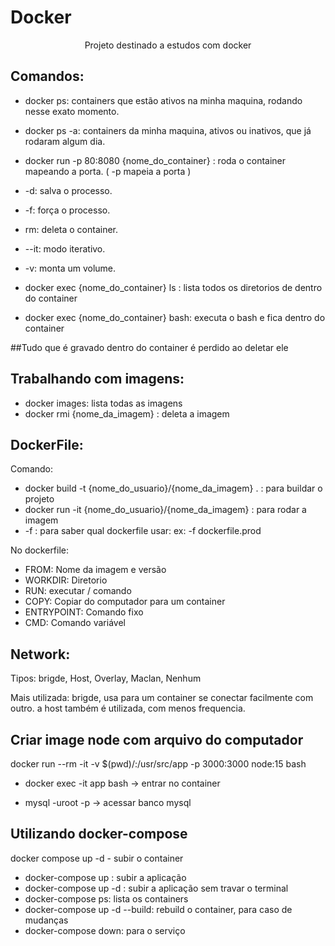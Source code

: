 # Docker

<p align="center">Projeto destinado a estudos com docker </p>

  
## Comandos:
* docker ps: containers que estão ativos na minha maquina, rodando nesse exato momento.
* docker ps -a: containers da minha maquina, ativos ou inativos, que já rodaram algum dia.
* docker run -p 80:8080 {nome_do_container} : roda o container mapeando a porta. ( -p mapeia a porta )
* -d: salva o processo.
* -f: força o processo.
* rm: deleta o container.
* --it: modo iterativo.
* -v: monta um volume.

* docker exec {nome_do_container} ls : lista todos os diretorios de dentro do container
* docker exec {nome_do_container} bash: executa o bash e fica dentro do container


##Tudo que é gravado dentro do container é perdido ao deletar ele

## Trabalhando com imagens:

* docker images: lista todas as imagens
* docker rmi {nome_da_imagem} : deleta a imagem

## DockerFile:

Comando: 
* docker build -t {nome_do_usuario}/{nome_da_imagem} .  : para buildar o projeto
* docker run -it {nome_do_usuario}/{nome_da_imagem}  : para rodar a imagem
* -f : para saber qual dockerfile usar: ex: -f dockerfile.prod


No dockerfile:
* FROM: Nome da imagem e versão
* WORKDIR: Diretorio
* RUN: executar / comando
* COPY: Copiar do computador para um container
* ENTRYPOINT: Comando fixo
* CMD: Comando variável


## Network:

Tipos: brigde, Host, Overlay, Maclan, Nenhum

Mais utilizada: brigde, usa para um container se conectar facilmente com outro.
a host também é utilizada, com menos frequencia.

## Criar image node com arquivo do computador
docker run --rm -it -v $(pwd)/:/usr/src/app -p 3000:3000 node:15 bash

* docker exec -it app bash -> entrar no container

* mysql -uroot -p -> acessar banco mysql

## Utilizando docker-compose
docker compose up -d - subir o container






* docker-compose up : subir a aplicação
* docker-compose up -d : subir a aplicação sem travar o terminal
* docker-compose ps: lista os containers
* docker-compose up -d --build: rebuild o container, para caso de mudanças
* docker-compose down: para o serviço
